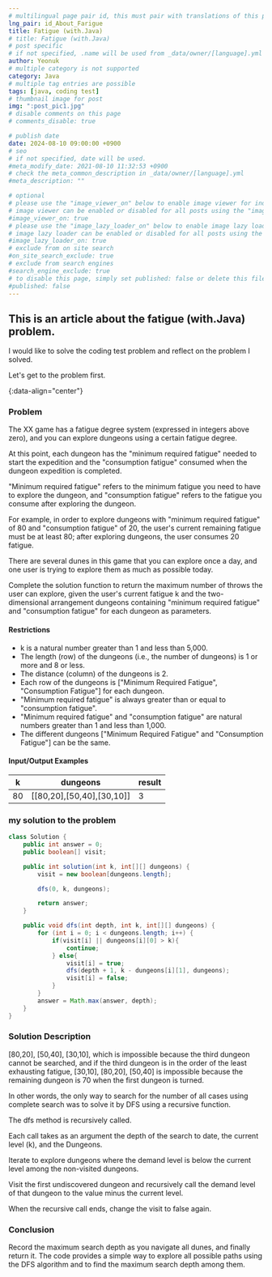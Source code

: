 ```yaml
---
# multilingual page pair id, this must pair with translations of this page. (This name must be unique)
lng_pair: id_About_Farigue
title: Fatigue (with.Java)
# title: Fatigue (with.Java)
# post specific
# if not specified, .name will be used from _data/owner/[language].yml
author: Yeonuk
# multiple category is not supported
category: Java
# multiple tag entries are possible
tags: [java, coding test]
# thumbnail image for post
img: ":post_pic1.jpg"
# disable comments on this page
# comments_disable: true

# publish date
date: 2024-08-10 09:00:00 +0900
# seo
# if not specified, date will be used.
#meta_modify_date: 2021-08-10 11:32:53 +0900
# check the meta_common_description in _data/owner/[language].yml
#meta_description: ""

# optional
# please use the "image_viewer_on" below to enable image viewer for individual pages or posts (_posts/ or [language]/_posts folders).
# image viewer can be enabled or disabled for all posts using the "image_viewer_posts: true" setting in _data/conf/main.yml.
#image_viewer_on: true
# please use the "image_lazy_loader_on" below to enable image lazy loader for individual pages or posts (_posts/ or [language]/_posts folders).
# image lazy loader can be enabled or disabled for all posts using the "image_lazy_loader_posts: true" setting in _data/conf/main.yml.
#image_lazy_loader_on: true
# exclude from on site search
#on_site_search_exclude: true
# exclude from search engines
#search_engine_exclude: true
# to disable this page, simply set published: false or delete this file
#published: false
---
```


<!-- outline-start -->

## This is an article about the fatigue (with.Java) problem.

I would like to solve the coding test problem and reflect on the problem I solved.

Let's get to the problem first.

{:data-align="center"}

<!-- outline-end -->

### Problem

The XX game has a fatigue degree system (expressed in integers above zero), and you can explore dungeons using a certain fatigue degree.

At this point, each dungeon has the "minimum required fatigue" needed to start the expedition and the "consumption fatigue" consumed when the dungeon expedition is completed.

"Minimum required fatigue" refers to the minimum fatigue you need to have to explore the dungeon, and "consumption fatigue" refers to the fatigue you consume after exploring the dungeon.

For example, in order to explore dungeons with "minimum required fatigue" of 80 and "consumption fatigue" of 20, the user's current remaining fatigue must be at least 80; after exploring dungeons, the user consumes 20 fatigue.

There are several dunes in this game that you can explore once a day, and one user is trying to explore them as much as possible today.

Complete the solution function to return the maximum number of throws the user can explore, given the user's current fatigue k and the two-dimensional arrangement dungeons containing "minimum required fatigue" and "consumption fatigue" for each dungeon as parameters.

#### Restrictions

- k is a natural number greater than 1 and less than 5,000.
- The length (row) of the dungeons (i.e., the number of dungeons) is 1 or more and 8 or less.
- The distance (column) of the dungeons is 2.
- Each row of the dungeons is ["Minimum Required Fatigue", "Consumption Fatigue"] for each dungeon.
- "Minimum required fatigue" is always greater than or equal to "consumption fatigue".
- "Minimum required fatigue" and "consumption fatigue" are natural numbers greater than 1 and less than 1,000.
- The different dungeons ["Minimum Required Fatigue" and "Consumption Fatigue"] can be the same.

#### Input/Output Examples

| k   | dungeons                  | result |
| --- | ------------------------- | ------ |
| 80  | [[80,20],[50,40],[30,10]] | 3      |

### my solution to the problem

```java
class Solution {
    public int answer = 0;
    public boolean[] visit;

    public int solution(int k, int[][] dungeons) {
        visit = new boolean[dungeons.length];

        dfs(0, k, dungeons);

        return answer;
    }

    public void dfs(int depth, int k, int[][] dungeons) {
        for (int i = 0; i < dungeons.length; i++) {
            if(visit[i] || dungeons[i][0] > k){
                continue;
            } else{
                visit[i] = true;
                dfs(depth + 1, k - dungeons[i][1], dungeons);
                visit[i] = false;
            }
        }
        answer = Math.max(answer, depth);
    }
}
```

### Solution Description

[80,20], [50,40], [30,10], which is impossible because the third dungeon cannot be searched, and if the third dungeon is in the order of the least exhausting fatigue, [30,10], [80,20], [50,40] is impossible because the remaining dungeon is 70 when the first dungeon is turned.

In other words, the only way to search for the number of all cases using complete search was to solve it by DFS using a recursive function.

The dfs method is recursively called.

Each call takes as an argument the depth of the search to date, the current level (k), and the Dungeons.

Iterate to explore dungeons where the demand level is below the current level among the non-visited dungeons.

Visit the first undiscovered dungeon and recursively call the demand level of that dungeon to the value minus the current level.

When the recursive call ends, change the visit to false again.

### Conclusion

Record the maximum search depth as you navigate all dunes, and finally return it.
The code provides a simple way to explore all possible paths using the DFS algorithm and to find the maximum search depth among them.
